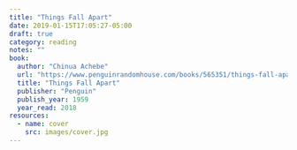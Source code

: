 ```yaml
---
title: "Things Fall Apart"
date: 2019-01-15T17:05:27-05:00
draft: true
category: reading
notes: ""
book:
  author: "Chinua Achebe"
  url: "https://www.penguinrandomhouse.com/books/565351/things-fall-apart-by-chinua-achebe/9780679446231/"
  title: "Things Fall Apart"
  publisher: "Penguin"
  publish_year: 1959
  year_read: 2018
resources:
  - name: cover
    src: images/cover.jpg
---
```


